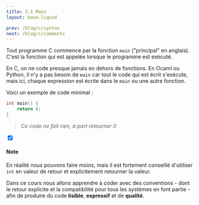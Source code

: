 ```yaml
---
title: 3.1 Main
layout: base.liquid

prev: /blog/c/syntax
next: /blog/c/comments
---
```


Tout programme C commence par la fonction `main` ("principal" en anglais). C'est la fonction qui est appelée lorsque le programme est exécuté.
<br>

En C, on ne code presque jamais en dehors de fonctions. En Ocaml ou Python, il n'y a pas besoin de `main` car tout le code qui est écrit s'exécute, mais ici, chaque expression est écrite dans le `main` ou une autre fonction.
<br>

Voici un exemple de code minimal :
```c
int main() {
    return 0;
}
```
> *Ce code ne fait rien, à part retourner 0*

<section class="accordion">
    <input type="checkbox" checked>
    <h4>Note<i></i></h4>
<article>

En réalité nous pouvons faire moins, mais il est fortement conseillé d'utiliser `int` en valeur de retour et explicitement retourner la valeur.

Dans ce cours nous allons apprendre à coder avec des conventions - dont le retour explicite et la compatibilité pour tous les systèmes en font partie - afin de produire du code **lisible**, **expressif** et de **qualité**.
</article>
</section>

